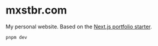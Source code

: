 # mxstbr.com

My personal website. Based on the [Next.js portfolio starter](https://vercel.com/templates/next.js/portfolio-starter-kit).

```bash
pnpm dev
```
